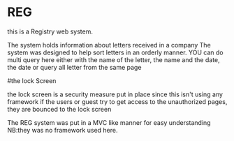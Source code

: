 # REG
this is a Registry web system. 

The system holds information about letters received in a company
The system was designed to help sort letters in an orderly manner. 
YOU can do multi query here either with the name of the letter, the name and the date, the date or query all letter from the same page

#the lock Screen

the lock screen is a security measure put in place since this isn't using any framework
if the users or guest try to get access to the unauthorized pages, they are bounced to the lock screen

The REG system was put in a MVC like manner for easy understanding
NB:they was no framework used here.
